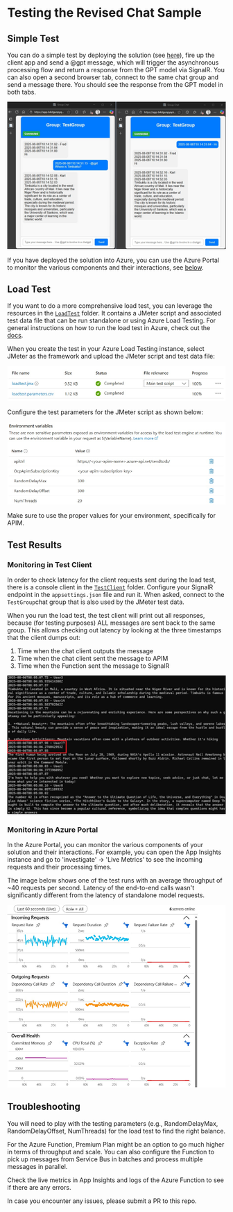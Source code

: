 # Testing the Revised Chat Sample

## Simple Test

You can do a simple test by deploying the solution (see [here](./README.md#getting-started)), fire up the client app and send a @gpt message, which will trigger the asynchronous processing flow and return a response from the GPT model via SignalR. You can also open a second browser tab, connect to the same chat group and send a message there. You should see the response from the GPT model in both tabs.

![Load Test Files](./Doc/chat2.jpg)

If you have deployed the solution into Azure, you can use the Azure Portal to monitor the various components and their interactions, see [below](#monitoring-in-azure-portal).

## Load Test

If you want to do a more comprehensive load test, you can leverage the resources in the [`LoadTest`](./src/LoadTest/) folder. It contains a JMeter script and associated test data file that can be run standalone or using Azure Load Testing. For general instructions on how to run the load test in Azure, check out the [docs]([./src/LoadTest/README.md](https://learn.microsoft.com/en-us/azure/load-testing/how-to-create-and-run-load-test-with-jmeter-script)).

When you create the test in your Azure Load Testing instance, select JMeter as the framework and upload the JMeter script and test data file: 

![Load Test Files](./Doc/loadtest_files.jpg)

Configure the test parameters for the JMeter script as shown below:

![Load Test Files](./Doc/loadtest_params.jpg)

Make sure to use the proper values for your environment, specifically for APIM.

## Test Results
### Monitoring in Test Client
In order to check latency for the client requests sent during the load test, there is a console client in the [`TestClient`](./src/TestClient/) folder. Configure your SignalR endpoint in the `appsettings.json` file and run it. When asked, connect to the `TestGroup`chat group that is also used by the JMeter test data. 

When you run the load test, the test client will print out all responses, because (for testing purposes) ALL messages are sent back to the same group. This allows checking out latency by looking at the three timestamps that the client dumps out:

  1. Time when the chat client outputs the message
  2. Time when the chat client sent the message to APIM
  3. Time when the Function sent the message to SignalR

![Test Client](./Doc/testclient.jpg)

### Monitoring in Azure Portal
In the Azure Portal, you can monitor the various components of your solution and their interactions. For example, you can open the App Insights instance and go to 'investigate' -> 'Live Metrics' to see the incoming requests and their processing times. 

The image below shows one of the test runs with an average throughput of ~40 requests per second. Latency of the end-to-end calls wasn't significantly different from the latency of standalone model requests.

![Live Metrics](./Doc/live_metrics.jpg)

## Troubleshooting
You will need to play with the testing parameters (e.g., RandomDelayMax, RandomDelayOffset, NumThreads) for the load test to find the right balance. 

For the Azure Function, Premium Plan might be an option to go much higher in terms of throughput and scale. You can also configure the Function to pick up messages from Service Bus in batches and process multiple messages in parallel.

Check the live metrics in App Insights and logs of the Azure Function to see if there are any errors.

In case you encounter any issues, please submit a PR to this repo.
